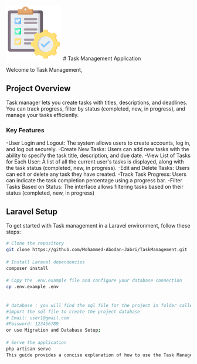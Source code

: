 <img src="/public/assets/img/logo-app.png"  width="30%"/>
# Task Management Application 

Welcome to Task Management,

## Project Overview

 Task manager lets you create tasks with titles, descriptions, and deadlines. You can track progress, filter by status (completed, new, in progress), and manage your tasks efficiently.

### Key Features

-User Login and Logout: The system allows users to create accounts, log in, and log out securely.
-Create New Tasks: Users can add new tasks with the ability to specify the task title, description, and due date.
-View List of Tasks for Each User: A list of all the current user's tasks is displayed, along with the task status (completed, new, in progress).
-Edit and Delete Tasks: Users can edit or delete any task they have created.
-Track Task Progress: Users can indicate the task completion percentage using a progress bar.
-Filter Tasks Based on Status: The interface allows filtering tasks based on their status (completed, new, in progress)

## Laravel Setup

To get started with Task management in a Laravel environment, follow these steps:

```bash
# Clone the repository
git clone https://github.com/Mohammed-Abodan-Jabri/TaskManagement.git

# Install Laravel dependencies
composer install

# Copy the .env.example file and configure your database connection
cp .env.example .env


# database : you will find the sql file for the project in folder called folderdb;
#import the sql file to create the project database 
# Email: user1@gmail.com
#Password: 123456789
or use Migration and Database Setup;

# Serve the application
php artisan serve
This guide provides a concise explanation of how to use the Task Management project.
